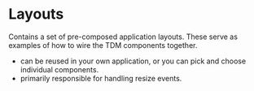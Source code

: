 # Layouts

Contains a set of pre-composed application layouts.  These serve as examples of how to wire the TDM components together.

* can be reused in your own application, or you can pick and choose individual components.
* primarily responsible for handling resize events.
